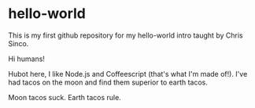 hello-world
===========

This is my first github repository for my hello-world intro taught by Chris Sinco.

Hi humans!

Hubot here, I like Node.js and Coffeescript (that's what I'm made of!).
I've had tacos on the moon and find them superior to earth tacos.

Moon tacos suck. Earth tacos rule.
